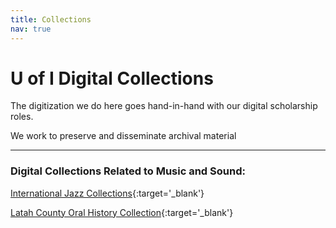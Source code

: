 ```yaml
---
title: Collections
nav: true
---
```


# U of I Digital Collections

The digitization we do here goes hand-in-hand with our digital scholarship roles.

We work to preserve and disseminate archival material

***

### Digital Collections Related to Music and Sound:


[International Jazz Collections](https://www.lib.uidaho.edu/digital/collections.html#IJC){:target='_blank'}

[Latah County Oral History Collection](https://www.lib.uidaho.edu/digital/lcoh/index.html){:target='_blank'}